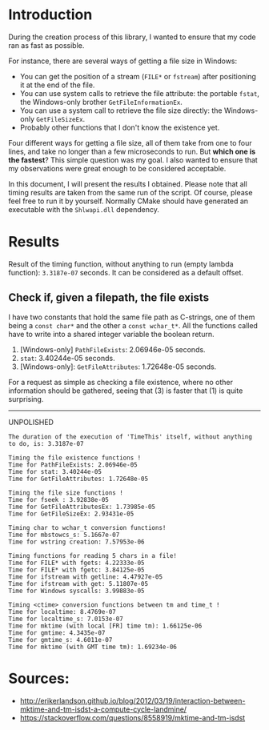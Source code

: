 # Introduction

During the creation process of this library, I wanted to ensure that my code ran as fast as possible.

For instance, there are several ways of getting a file size in Windows:

* You can get the position of a stream (`FILE*` or `fstream`) after positioning it at the end of the file.
* You can use system calls to retrieve the file attribute: the portable `fstat`, the Windows-only
  brother `GetFileInformationEx`.
* You can use a system call to retrieve the file size directly: the Windows-only `GetFileSizeEx`.
* Probably other functions that I don't know the existence yet.

Four different ways for getting a file size, all of them take from one to four lines, and take no longer than a few
microseconds to run. But **which one is the fastest**? This simple question was my goal. I also wanted to ensure that my
observations were great enough to be considered acceptable.

In this document, I will present the results I obtained. Please note that all timing results are taken from the same run
of the script. Of course, please feel free to run it by yourself. Normally CMake should have generated an executable
with the `Shlwapi.dll` dependency.

# Results

Result of the timing function, without anything to run (empty lambda function): `3.3187e-07` seconds. It can be
considered as a default offset.

## Check if, given a filepath, the file exists

I have two constants that hold the same file path as C-strings, one of them being a `const char*` and the other
a `const wchar_t*`. All the functions called have to write into a shared integer variable the boolean return.

1. [Windows-only] `PathFileExists`: 2.06946e-05 seconds.
2. `stat`: 3.40244e-05 seconds.
3. [Windows-only]: `GetFileAttributes`: 1.72648e-05 seconds.

For a request as simple as checking a file existence, where no other information should be gathered, seeing that (3) is
faster that (1) is quite surprising.

---

UNPOLISHED

```
The duration of the execution of 'TimeThis' itself, without anything to do, is: 3.3187e-07

Timing the file existence functions !
Time for PathFileExists: 2.06946e-05
Time for stat: 3.40244e-05
Time for GetFileAttributes: 1.72648e-05

Timing the file size functions !
Time for fseek : 3.92838e-05
Time for GetFileAttributesEx: 1.73985e-05
Time for GetFileSizeEx: 2.93431e-05

Timing char to wchar_t conversion functions!
Time for mbstowcs_s: 5.1667e-07
Time for wstring creation: 7.57953e-06

Timing functions for reading 5 chars in a file!
Time for FILE* with fgets: 4.22333e-05
Time for FILE* with fgetc: 3.84125e-05
Time for ifstream with getline: 4.47927e-05
Time for ifstream with get: 5.11807e-05
Time for Windows syscalls: 3.99883e-05

Timing <ctime> conversion functions between tm and time_t !
Time for localtime: 8.4769e-07
Time for localtime_s: 7.0153e-07
Time for mktime (with local [FR] time tm): 1.66125e-06
Time for gmtime: 4.3435e-07
Time for gmtime_s: 4.6011e-07
Time for mktime (with GMT time tm): 1.69234e-06
```

# Sources:

* http://erikerlandson.github.io/blog/2012/03/19/interaction-between-mktime-and-tm-isdst-a-compute-cycle-landmine/
* https://stackoverflow.com/questions/8558919/mktime-and-tm-isdst

